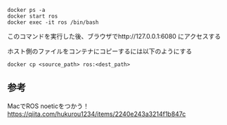 ```
docker ps -a
docker start ros
docker exec -it ros /bin/bash
```

このコマンドを実行した後、ブラウザでhttp://127.0.0.1:6080 にアクセスする

ホスト側のファイルをコンテナにコピーするには以下のようにする
```
docker cp <source_path> ros:<dest_path>
```

## 参考
MacでROS noeticをつかう！
https://qiita.com/hukurou1234/items/2240e243a3214f1b847c
